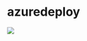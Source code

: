 # azuredeploy

<a href="https://portal.azure.com/#create/Microsoft.Template/uri/https%3A%2F%2Fraw.githubusercontent.com%2FNeifn%2Fazuredeploy%2Fmaster%2Fmain.json" target="_blank">
    <img src="http://azuredeploy.net/deploybutton.png"/>
</a>